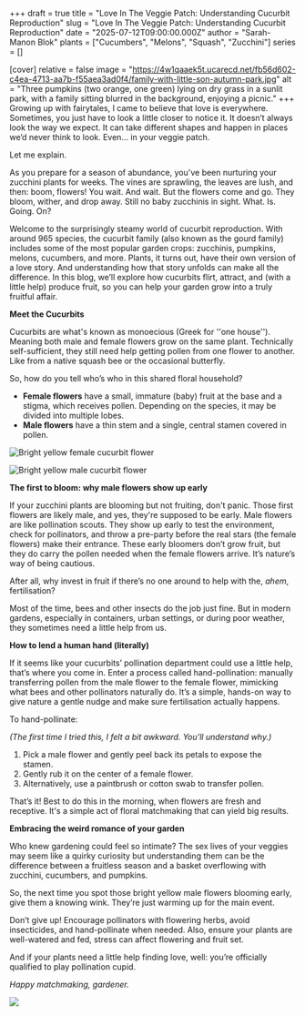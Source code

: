 +++
draft = true
title = "Love In The Veggie Patch: Understanding Cucurbit Reproduction"
slug = "Love In The Veggie Patch: Understanding Cucurbit Reproduction"
date = "2025-07-12T09:00:00.000Z"
author = "Sarah-Manon Blok"
plants = ["Cucumbers", "Melons", "Squash", "Zucchini"]
series = []

[cover]
relative = false
image = "https://4w1qaaek5t.ucarecd.net/fb56d602-c4ea-4713-aa7b-f55aea3ad0f4/family-with-little-son-autumn-park.jpg"
alt = "Three pumpkins (two orange, one green) lying on dry grass in a sunlit park, with a family sitting blurred in the background, enjoying a picnic."
+++
Growing up with fairytales, I came to believe that love is everywhere. Sometimes, you just have to look a little closer to notice it. It doesn’t always look the way we expect. It can take different shapes and happen in places we’d never think to look. Even… in your veggie patch. 

Let me explain. 

As you prepare for a season of abundance, you've been nurturing your zucchini plants for weeks. The vines are sprawling, the leaves are lush, and then: boom, flowers! You wait. And wait. But the flowers come and go. They bloom, wither, and drop away. Still no baby zucchinis in sight. What. Is. Going. On? 

Welcome to the surprisingly steamy world of cucurbit reproduction. With around 965 species, the cucurbit family (also known as the gourd family) includes some of the most popular garden crops: zucchinis, pumpkins, melons, cucumbers, and more. Plants, it turns out, have their own version of a love story. And understanding how that story unfolds can make all the difference. In this blog, we’ll explore how cucurbits flirt, attract, and (with a little help) produce fruit, so you can help your garden grow into a truly fruitful affair. 

**Meet the Cucurbits**  

Cucurbits are what's known as monoecious (Greek for ''one house''). Meaning both male and female flowers grow on the same plant. Technically self-sufficient, they still need help getting pollen from one flower to another. Like from a native squash bee or the occasional butterfly.  

So, how do you tell who’s who in this shared floral household? 

* **Female flowers** have a small, immature (baby) fruit at the base and a stigma, which receives pollen. Depending on the species, it may be divided into multiple lobes. 
* **Male flowers** have a thin stem and a single, central stamen covered in pollen. 

![Bright yellow female cucurbit flower](https://4w1qaaek5t.ucarecd.net/8821d14f-388a-4f98-9039-4feb12d3e944/green-organic-vegetable-sweet-pumpkin-small-yellow-flower-garden-young-pumpkin-natural-pollination-field-countryside-bangladesh%20(1).jpg "*Female flower*")

![Bright yellow male cucurbit flower ](https://4w1qaaek5t.ucarecd.net/1c5e1681-e0b8-4e56-8c41-46aec597156b/-/preview/-/rotate/270/zucchini-4400554_1280.jpg "*Male flower*")

**The first to bloom: why male flowers show up early**  

If your zucchini plants are blooming but not fruiting, don't panic. Those first flowers are likely male, and yes, they're supposed to be early. Male flowers are like pollination scouts. They show up early to test the environment, check for pollinators, and throw a pre-party before the real stars (the female flowers) make their entrance. These early bloomers don’t grow fruit, but they do carry the pollen needed when the female flowers arrive. It’s nature’s way of being cautious.  

After all, why invest in fruit if there’s no one around to help with the, *ahem*, fertilisation? 

Most of the time, bees and other insects do the job just fine. But in modern gardens, especially in containers, urban settings, or during poor weather, they sometimes need a little help from us. 

**How to lend a human hand (literally)** 

If it seems like your cucurbits’ pollination department could use a little help, that’s where you come in. Enter a process called hand-pollination: manually transferring pollen from the male flower to the female flower, mimicking what bees and other pollinators naturally do. It’s a simple, hands-on way to give nature a gentle nudge and make sure fertilisation actually happens. 

To hand-pollinate:  

*(The first time I tried this, I felt a bit awkward. You'll understand why.)*  

1. Pick a male flower and gently peel back its petals to expose the stamen.  
2. Gently rub it on the center of a female flower. 
3. Alternatively, use a paintbrush or cotton swab to transfer pollen. 

That’s it! Best to do this in the morning, when flowers are fresh and receptive. It's a simple act of floral matchmaking that can yield big results.

**Embracing the weird romance of your garden**  

Who knew gardening could feel so intimate? The sex lives of your veggies may seem like a quirky curiosity but understanding them can be the difference between a fruitless season and a basket overflowing with zucchini, cucumbers, and pumpkins.

So, the next time you spot those bright yellow male flowers blooming early, give them a knowing wink. They’re just warming up for the main event. 

Don’t give up! Encourage pollinators with flowering herbs, avoid insecticides, and hand-pollinate when needed. Also, ensure your plants are well-watered and fed, stress can affect flowering and fruit set. 

And if your plants need a little help finding love, well: you’re officially qualified to play pollination cupid. 

*Happy matchmaking, gardener.* 

![](https://4w1qaaek5t.ucarecd.net/8a1741f7-5616-486f-b539-48b808ccd047/zucchini-5357544_1280.jpg)
